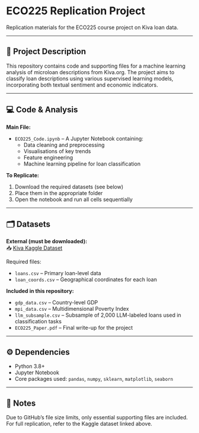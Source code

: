 # ECO225 Replication Project

Replication materials for the ECO225 course project on Kiva loan data.

---

## 📄 Project Description

This repository contains code and supporting files for a machine learning analysis of microloan descriptions from Kiva.org. The project aims to classify loan descriptions using various supervised learning models, incorporating both textual sentiment and economic indicators.

---

## 💻 Code & Analysis

**Main File:**
- `ECO225_Code.ipynb` – A Jupyter Notebook containing:
  - Data cleaning and preprocessing  
  - Visualisations of key trends  
  - Feature engineering  
  - Machine learning pipeline for loan classification  

**To Replicate:**

1. Download the required datasets (see below)  
2. Place them in the appropriate folder  
3. Open the notebook and run all cells sequentially  

---

## 🗂️ Datasets

**External (must be downloaded):**  
📥 [Kiva Kaggle Dataset](https://www.kaggle.com/code/mhajabri/kiv-me-a-loan/input)

Required files:
- `loans.csv` – Primary loan-level data  
- `loan_coords.csv` – Geographical coordinates for each loan  

**Included in this repository:**
- `gdp_data.csv` – Country-level GDP  
- `mpi_data.csv` – Multidimensional Poverty Index  
- `llm_subsample.csv` – Subsample of 2,000 LLM-labeled loans used in classification tasks  
- `ECO225_Paper.pdf` – Final write-up for the project  

---

## ⚙️ Dependencies

- Python 3.8+
- Jupyter Notebook  
- Core packages used: `pandas`, `numpy`, `sklearn`, `matplotlib`, `seaborn`

---

## 📌 Notes

Due to GitHub’s file size limits, only essential supporting files are included. For full replication, refer to the Kaggle dataset linked above.
